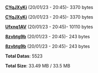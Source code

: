 [**CYqJXyKi**](/data/CYqJXyKi.txt) (20/01/23 - 20:45)- 3370 bytes

[**CYqJXyKi**](/data/CYqJXyKi.txt) (20/01/23 - 20:45)- 3370 bytes

[**Ufxnq1AV**](/data/Ufxnq1AV.txt) (20/01/23 - 20:45)- 10110 bytes

[**8zvbtg9b**](/data/8zvbtg9b.txt) (20/01/23 - 20:45)- 243 bytes

[**8zvbtg9b**](/data/8zvbtg9b.txt) (20/01/23 - 20:45)- 243 bytes

**Total Datas**: 5523

**Total Size**: 33.49 MB / 33.5 MB